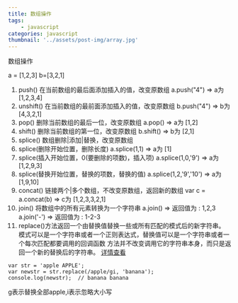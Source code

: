 ```yaml
---
title: 数组操作
tags:
    - javascript
categories: javascript
thumbnail: '../assets/post-img/array.jpg'
---
```

数组操作
<!-- more -->
a = [1,2,3] b=[3,2,1]
1. push() 在当前数组的最后面添加插入的值，改变原数组
a.push("4") => 
a为 [1,2,3,4]
2. unshift() 在当前数组的最前面添加插入的值，改变原数组
b.push("4") => 
b为 [4,3,2,1]
3. pop() 删除当前数组的最后一位，改变原数组
a.pop() =>
a为 [1,2]
4. shift() 删除当前数组的第一位，改变原数组
b.shift() =>
b为 [2,1]
5. splice() 数组删除|添加|替换，改变原数组
  1. splice(删除开始位置，删除长度)
  a.splice(1,1) =>
  a为 [1]
  2. splice(插入开始位置，0(要删除的项数)，插入项)
  a.splice(1,0,'9') =>
  a为 [1,2,9,3]
  3. splice(替换开始位置，替换的项数，替换的值)
  a.splice(1,2,'9','10') =>
  a为 [1,9,10]
6. concat() 链接两个|多个数组，不改变原数组，返回新的数组
var c = a.concat(b) =>
c为 [1,2,3,3,2,1]
7. join() 将数组中的所有元素转换为一个字符串
a.join() =>
返回值为 :  1,2,3
a.join('-') =>
返回值为 :  1-2-3
8. replace()方法返回一个由替换值替换一些或所有匹配的模式后的新字符串。
模式可以是一个字符串或者一个正则表达式，替换值可以是一个字符串或者一个每次匹配都要调用的回调函数
方法并不改变调用它的字符串本身，而只是返回一个新的替换后的字符串。
[详情查看](https://developer.mozilla.org/zh-CN/docs/Web/JavaScript/Reference/Global_Objects/String/replace)
```
var str = 'apple APPLE';
var newstr = str.replace(/apple/gi, 'banana');
console.log(newstr);  // banana banana

```
 g表示替换全部apple,i表示忽略大小写